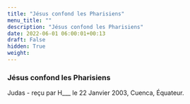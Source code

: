 ```yaml
---
title: "Jésus confond les Pharisiens"
menu_title: ""
description: "Jésus confond les Pharisiens"
date: 2022-06-01 06:00:01+00:13
draft: False
hidden: True
weight:
---
```

### Jésus confond les Pharisiens

Judas - reçu par H___ le 22 Janvier 2003, Cuenca, Équateur.



